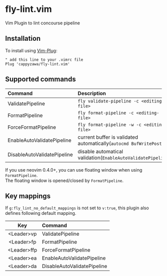 # fly-lint.vim
Vim Plugin to lint concourse pipeline

## Installation
To install using [Vim-Plug](https://github.com/junegunn/vim-plug):
```
" add this line to your .vimrc file
Plug 'cappyzawa/fly-lint.vim'
```

## Supported commands
|Command|Description|
|:---|:---|
|ValidatePipeline|`fly validate-pipeline -c <editing-file>`|
|FormatPipeline|`fly format-pipeline -c <editing-file>`|
|ForceFormatPipeline|`fly format-pipeline -w -c <editing-file>`|
|EnableAutoValidatePipeline|current buffer is validated automatically(`autocmd BufWritePost`)|
|DisableAutoValidatePipeline|disable automatical validation(`EnableAutoValidatePipeline`)|

If you use neovim 0.4.0+, you can use floating window when using `FormatPipeline`.  
The floating window is opened/closed by `FormatPipeline`. 

## Key mappings
If `g:fly_lint_no_default_mappings` is not set to `v:true`, this plugin also defines following default mapping.

|Key|Command|
|:---:|:---|
|<Leader\>vp|ValidatePipeline|
|<Leader\>fp|FormatPipeline|
|<Leader\>ffp|ForceFormatPipeline|
|<Leader\>ea|EnableAutoValidatePipeline|
|<Leader\>da|DisableAutoValidatePipeline|
